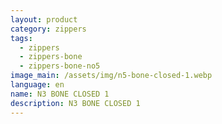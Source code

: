 ```yaml
---
layout: product
category: zippers
tags:
  - zippers
  - zippers-bone
  - zippers-bone-no5
image_main: /assets/img/n5-bone-closed-1.webp
language: en
name: N3 BONE CLOSED 1
description: N3 BONE CLOSED 1
---
```

